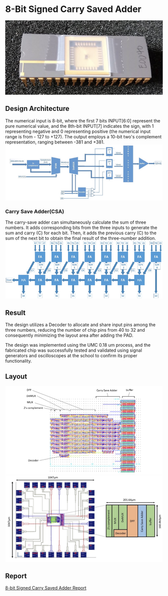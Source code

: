 # 8-Bit Signed Carry Saved Adder
<img src="/figure/Tape_Out_Chip.png">

## Design Architecture
The numerical input is 8-bit, where the first 7 bits INPUT[6:0] represent the pure numerical value, and the 8th-bit INPUT[7] indicates the sign, with 1 representing negative and 0 representing positive (the numerical input range is from - 127 to +127). The output employs a 10-bit two's complement representation, ranging between -381 and +381.
<img src="/figure/Architecture.png">


### Carry Save Adder(CSA)
The carry-save adder can simultaneously calculate the sum of three numbers. It adds corresponding bits from the three inputs to generate the sum and carry (C) for each bit. Then, it adds the previous carry (C) to the sum of the next bit to obtain the final result of the three-number addition.
<img src="/figure/CSA.png">

## Result
The design utilizes a Decoder to allocate and share input pins among the three numbers, reducing the number of chip pins from 40 to 32 and consequently minimizing the layout area after adding the PAD.

The design was implemented using the UMC 0.18 um process, and the fabricated chip was successfully tested and validated using signal generators and oscilloscopes at the school to confirm its proper functionality.

## Layout
<img src="/figure/layout_no_pad.png">
<img src="/figure/Layout.png">

## Report
[8-bit Signed Carry Saved Adder Report](CSA_Final_Report.pdf)
